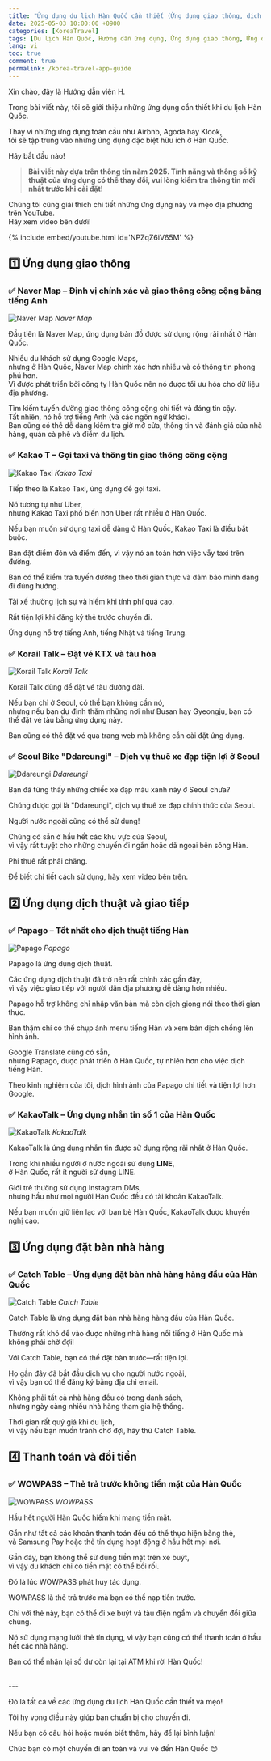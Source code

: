 ```yaml
---
title: "Ứng dụng du lịch Hàn Quốc cần thiết (Ứng dụng giao thông, dịch thuật, đặt chỗ, thanh toán tất cả trong một)"
date: 2025-05-03 10:00:00 +0900
categories: [KoreaTravel]
tags: [Du lịch Hàn Quốc, Hướng dẫn ứng dụng, Ứng dụng giao thông, Ứng dụng dịch thuật, Ứng dụng đặt chỗ, Ứng dụng thanh toán, Naver Map, KakaoT, Papago, WOWPASS]
lang: vi
toc: true
comment: true
permalink: /korea-travel-app-guide
---
```


Xin chào, đây là Hướng dẫn viên H.

Trong bài viết này, tôi sẽ giới thiệu những ứng dụng cần thiết khi du lịch Hàn Quốc.

Thay vì những ứng dụng toàn cầu như Airbnb, Agoda hay Klook,  
tôi sẽ tập trung vào những ứng dụng đặc biệt hữu ích ở Hàn Quốc.

Hãy bắt đầu nào!
  

> **Bài viết này dựa trên thông tin năm 2025. Tính năng và thông số kỹ thuật của ứng dụng có thể thay đổi, vui lòng kiểm tra thông tin mới nhất trước khi cài đặt!**
  
  
Chúng tôi cũng giải thích chi tiết những ứng dụng này và mẹo địa phương trên YouTube.  
Hãy xem video bên dưới!

{% include embed/youtube.html id='NPZqZ6iV65M' %}


## 1️⃣ Ứng dụng giao thông

### ✅ Naver Map – Định vị chính xác và giao thông công cộng bằng tiếng Anh
![Naver Map](/assets/img/posts/korea-travel-app/네이버맵.webp)
_Naver Map_

Đầu tiên là Naver Map, ứng dụng bản đồ được sử dụng rộng rãi nhất ở Hàn Quốc.

Nhiều du khách sử dụng Google Maps,  
nhưng ở Hàn Quốc, Naver Map chính xác hơn nhiều và có thông tin phong phú hơn.  
Vì được phát triển bởi công ty Hàn Quốc nên nó được tối ưu hóa cho dữ liệu địa phương.

Tìm kiếm tuyến đường giao thông công cộng chi tiết và đáng tin cậy.  
Tất nhiên, nó hỗ trợ tiếng Anh (và các ngôn ngữ khác).  
Bạn cũng có thể dễ dàng kiểm tra giờ mở cửa, thông tin và đánh giá của nhà hàng, quán cà phê và điểm du lịch.

### ✅ Kakao T – Gọi taxi và thông tin giao thông công cộng
![Kakao Taxi](/assets/img/posts/korea-travel-app/카카오택시.svg)
_Kakao Taxi_

Tiếp theo là Kakao Taxi, ứng dụng để gọi taxi.

Nó tương tự như Uber,  
nhưng Kakao Taxi phổ biến hơn Uber rất nhiều ở Hàn Quốc.

Nếu bạn muốn sử dụng taxi dễ dàng ở Hàn Quốc, Kakao Taxi là điều bắt buộc.

Bạn đặt điểm đón và điểm đến, vì vậy nó an toàn hơn việc vẫy taxi trên đường.

Bạn có thể kiểm tra tuyến đường theo thời gian thực và đảm bảo mình đang đi đúng hướng.

Tài xế thường lịch sự và hiếm khi tính phí quá cao.

Rất tiện lợi khi đăng ký thẻ trước chuyến đi.

Ứng dụng hỗ trợ tiếng Anh, tiếng Nhật và tiếng Trung.

### ✅ Korail Talk – Đặt vé KTX và tàu hỏa
![Korail Talk](/assets/img/posts/korea-travel-app/코레일톡.webp)
_Korail Talk_

Korail Talk dùng để đặt vé tàu đường dài.

Nếu bạn chỉ ở Seoul, có thể bạn không cần nó,  
nhưng nếu bạn dự định thăm những nơi như Busan hay Gyeongju, bạn có thể đặt vé tàu bằng ứng dụng này.

Bạn cũng có thể đặt vé qua trang web mà không cần cài đặt ứng dụng.

### ✅ Seoul Bike "Ddareungi" – Dịch vụ thuê xe đạp tiện lợi ở Seoul
![Ddareungi](/assets/img/posts/korea-travel-app/따릉이한강.png)
_Ddareungi_

Bạn đã từng thấy những chiếc xe đạp màu xanh này ở Seoul chưa?

Chúng được gọi là "Ddareungi", dịch vụ thuê xe đạp chính thức của Seoul.

Người nước ngoài cũng có thể sử dụng!

Chúng có sẵn ở hầu hết các khu vực của Seoul,  
vì vậy rất tuyệt cho những chuyến đi ngắn hoặc dã ngoại bên sông Hàn.

Phí thuê rất phải chăng.

Để biết chi tiết cách sử dụng, hãy xem video bên trên.

## 2️⃣ Ứng dụng dịch thuật và giao tiếp

### ✅ Papago – Tốt nhất cho dịch thuật tiếng Hàn
![Papago](/assets/img/posts/korea-travel-app/파파고.png)
_Papago_

Papago là ứng dụng dịch thuật.

Các ứng dụng dịch thuật đã trở nên rất chính xác gần đây,  
vì vậy việc giao tiếp với người dân địa phương dễ dàng hơn nhiều.

Papago hỗ trợ không chỉ nhập văn bản mà còn dịch giọng nói theo thời gian thực.

Bạn thậm chí có thể chụp ảnh menu tiếng Hàn và xem bản dịch chồng lên hình ảnh.

Google Translate cũng có sẵn,  
nhưng Papago, được phát triển ở Hàn Quốc, tự nhiên hơn cho việc dịch tiếng Hàn.

Theo kinh nghiệm của tôi, dịch hình ảnh của Papago chi tiết và tiện lợi hơn Google.

### ✅ KakaoTalk – Ứng dụng nhắn tin số 1 của Hàn Quốc
![KakaoTalk](/assets/img/posts/korea-travel-app/카카오톡.png)
_KakaoTalk_

KakaoTalk là ứng dụng nhắn tin được sử dụng rộng rãi nhất ở Hàn Quốc.

Trong khi nhiều người ở nước ngoài sử dụng **LINE**,  
ở Hàn Quốc, rất ít người sử dụng LINE.

Giới trẻ thường sử dụng Instagram DMs,  
nhưng hầu như mọi người Hàn Quốc đều có tài khoản KakaoTalk.

Nếu bạn muốn giữ liên lạc với bạn bè Hàn Quốc, KakaoTalk được khuyến nghị cao.  


## 3️⃣ Ứng dụng đặt bàn nhà hàng

### ✅ Catch Table – Ứng dụng đặt bàn nhà hàng hàng đầu của Hàn Quốc
![Catch Table](/assets/img/posts/korea-travel-app/캐치테이블.jpg)
_Catch Table_

Catch Table là ứng dụng đặt bàn nhà hàng hàng đầu của Hàn Quốc.

Thường rất khó để vào được những nhà hàng nổi tiếng ở Hàn Quốc mà không phải chờ đợi!

Với Catch Table, bạn có thể đặt bàn trước—rất tiện lợi.

Họ gần đây đã bắt đầu dịch vụ cho người nước ngoài,  
vì vậy bạn có thể đăng ký bằng địa chỉ email.

Không phải tất cả nhà hàng đều có trong danh sách,  
nhưng ngày càng nhiều nhà hàng tham gia hệ thống.

Thời gian rất quý giá khi du lịch,  
vì vậy nếu bạn muốn tránh chờ đợi, hãy thử Catch Table.

## 4️⃣ Thanh toán và đổi tiền

### ✅ WOWPASS – Thẻ trả trước không tiền mặt của Hàn Quốc
![WOWPASS](/assets/img/posts/korea-travel-app/와우패스.jpeg)
_WOWPASS_

Hầu hết người Hàn Quốc hiếm khi mang tiền mặt.

Gần như tất cả các khoản thanh toán đều có thể thực hiện bằng thẻ,  
và Samsung Pay hoặc thẻ tín dụng hoạt động ở hầu hết mọi nơi.

Gần đây, bạn không thể sử dụng tiền mặt trên xe buýt,  
vì vậy du khách chỉ có tiền mặt có thể bối rối.

Đó là lúc WOWPASS phát huy tác dụng.

WOWPASS là thẻ trả trước mà bạn có thể nạp tiền trước.

Chỉ với thẻ này, bạn có thể đi xe buýt và tàu điện ngầm và chuyển đổi giữa chúng.

Nó sử dụng mạng lưới thẻ tín dụng, vì vậy bạn cũng có thể thanh toán ở hầu hết các nhà hàng.

Bạn có thể nhận lại số dư còn lại tại ATM khi rời Hàn Quốc!  
  


<br>
---

<br>

Đó là tất cả về các ứng dụng du lịch Hàn Quốc cần thiết và mẹo!

Tôi hy vọng điều này giúp bạn chuẩn bị cho chuyến đi.

Nếu bạn có câu hỏi hoặc muốn biết thêm, hãy để lại bình luận!

Chúc bạn có một chuyến đi an toàn và vui vẻ đến Hàn Quốc 😊
